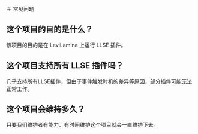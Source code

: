 ＃ 常见问题

## 这个项目的目的是什么？

该项目的目的是在 LeviLamina 上运行 LLSE 插件。

## 这个项目支持所有 LLSE 插件吗？

几乎支持所有LLSE插件，但由于事件触发时机的差异等原因，部分插件可能无法正常工作。

## 这个项目会维持多久？

只要我们维护者有能力、有时间维护这个项目就会一直维护下去。